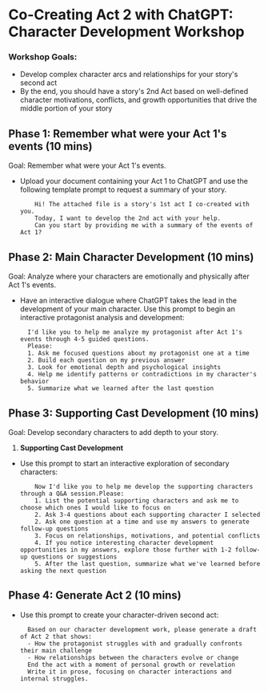 # Co-Creating Act 2 with ChatGPT: Character Development Workshop

### Workshop Goals:
- Develop complex character arcs and relationships for your story's second act
- By the end, you should have a story's 2nd Act based on well-defined character motivations, conflicts, and growth opportunities that drive the middle portion of your story

## Phase 1: Remember what were your Act 1's events (10 mins)

Goal: Remember what were your Act 1's events.

- Upload your document containing your Act 1 to ChatGPT and use the following template prompt to request a summary of your story.

          Hi! The attached file is a story's 1st act I co-created with you.
          Today, I want to develop the 2nd act with your help.        
          Can you start by providing me with a summary of the events of Act 1?
        

## Phase 2: Main Character Development (10 mins)

Goal: Analyze where your characters are emotionally and physically after Act 1's events. 

- Have an interactive dialogue where ChatGPT takes the lead in the development of your main character. Use this prompt to begin an interactive protagonist analysis and development:

        
        I'd like you to help me analyze my protagonist after Act 1's events through 4-5 guided questions.
        Please:
        1. Ask me focused questions about my protagonist one at a time
        2. Build each question on my previous answer
        3. Look for emotional depth and psychological insights
        4. Help me identify patterns or contradictions in my character's behavior
        5. Summarize what we learned after the last question
        
          
## Phase 3: Supporting Cast Development (10 mins)

Goal: Develop secondary characters to add depth to your story.

1. **Supporting Cast Development**
- Use this prompt to start an interactive exploration of secondary characters:

          Now I'd like you to help me develop the supporting characters through a Q&A session.Please:
          1. List the potential supporting characters and ask me to choose which ones I would like to focus on
          2. Ask 3-4 questions about each supporting character I selected
          2. Ask one question at a time and use my answers to generate follow-up questions
          3. Focus on relationships, motivations, and potential conflicts
          4. If you notice interesting character development opportunities in my answers, explore those further with 1-2 follow-up questions or suggestions
          5. After the last question, summarize what we've learned before asking the next question

## Phase 4: Generate Act 2 (10 mins)

- Use this prompt to create your character-driven second act:

        Based on our character development work, please generate a draft of Act 2 that shows:
        - How the protagonist struggles with and gradually confronts their main challenge
        - How relationships between the characters evolve or change
        End the act with a moment of personal growth or revelation
        Write it in prose, focusing on character interactions and internal struggles.
        
